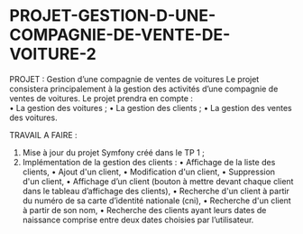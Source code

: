 # PROJET-GESTION-D-UNE-COMPAGNIE-DE-VENTE-DE-VOITURE-2
PROJET : Gestion d’une compagnie de ventes de voitures Le projet consistera principalement à la gestion des activités d’une compagnie de ventes de  voitures. 
Le projet prendra en compte :  
      • La gestion des voitures ; 
      • La gestion des clients ; 
      • La gestion des ventes des voitures.
    
TRAVAIL A FAIRE :
  1. Mise à jour du projet Symfony créé dans le TP 1 ;
  2. Implémentation de la gestion des clients : 
      • Affichage de la liste des clients, 
      • Ajout d'un client, 
      • Modification d'un client, 
      • Suppression d'un client, 
      • Affichage d’un client (bouton à mettre devant chaque client dans le tableau 
      d’affichage des clients),
      • Recherche d'un client à partir du numéro de sa carte d’identité nationale (cni), 
      • Recherche d'un client à partir de son nom, 
      • Recherche des clients ayant leurs dates de naissance comprise entre deux dates 
      choisies par l’utilisateur.
